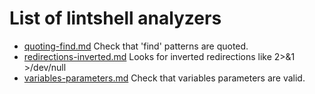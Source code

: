 # List of lintshell analyzers
- [quoting-find.md](quoting/find)  Check that 'find' patterns are quoted.
- [redirections-inverted.md](redirections/inverted)  Looks for inverted redirections like 2>&1 >/dev/null
- [variables-parameters.md](variables/parameters)  Check that variables parameters are valid.
